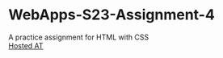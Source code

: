 # WebApps-S23-Assignment-4
A practice assignment for HTML with CSS
<br>
[Hosted AT](https://44-563-web-apps-s23.github.io/44563-webapps-s23-assignment4-Prashanthi296/play.html)
